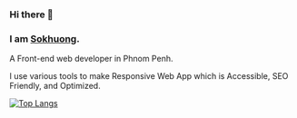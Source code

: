 ### Hi there 👋
### I am [Sokhuong](https://sokhuong.vercel.app/).
A Front-end web developer in Phnom Penh.

I use various tools to make Responsive Web App which is Accessible, SEO Friendly, and Optimized.

[![Top Langs](https://github-readme-stats-sokhuong-uon.vercel.app/api/top-langs/?username=sokhuong-uon&layout=compact&langs_count=10&theme=tokyonight)](https://github.com/anuraghazra/github-readme-stats)
